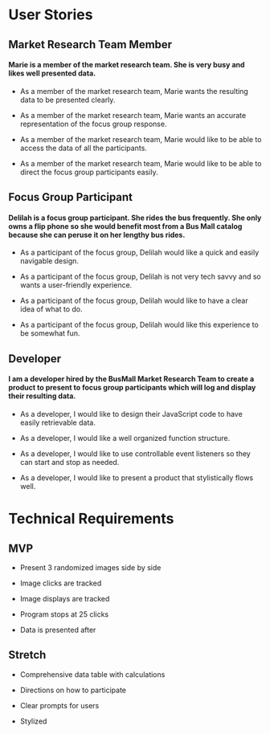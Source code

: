 # User Stories

## Market Research Team Member
#### Marie is a member of the market research team. She is very busy and likes well presented data.

* As a member of the market research team, Marie wants the resulting data to be presented clearly.

* As a member of the market research team, Marie wants an accurate representation of the focus group response.

* As a member of the market research team, Marie would like to be able to access the data of all the participants.

* As a member of the market research team, Marie would like to be able to direct the focus group participants easily.

## Focus Group Participant
#### Delilah is a focus group participant. She rides the bus frequently. She only owns a flip phone so she would benefit most from a Bus Mall catalog because she can peruse it on her lengthy bus rides.

* As a participant of the focus group, Delilah would like a quick and easily navigable design.

* As a participant of the focus group, Delilah is not very tech savvy and so wants a user-friendly experience.

* As a participant of the focus group, Delilah would like to have a clear idea of what to do.

* As a participant of the focus group, Delilah would like this experience to be somewhat fun.

## Developer
#### I am a developer hired by the BusMall Market Research Team to create a product to present to focus group participants which will log and display their resulting data.

* As a developer, I would like to design their JavaScript code to have easily retrievable data.

* As a developer, I would like a well organized function structure.

* As a developer, I would like to use controllable event listeners so they can start and stop as needed.

* As a developer, I would like to present a product that stylistically flows well.

# Technical Requirements

## MVP
* Present 3 randomized images side by side

* Image clicks are tracked

* Image displays are tracked

* Program stops at 25 clicks

* Data is presented after

## Stretch
* Comprehensive data table with calculations

* Directions on how to participate

* Clear prompts for users

* Stylized

